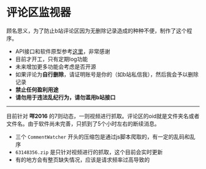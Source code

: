 # 评论区监视器

顾名思义，为了防止b站评论区因为无删除记录造成的种种不便，制作了这个程序。

* API接口和软件原型参考[这里](https://github.com/GlobalCooling/get_bili_comments)，非常感谢
* 目前才开工，只有定期log功能
* 未来增加更多功能会考虑是否开源
* 如果评论为**自行删除**，请证明账号是你的（如b站私信我），然后我会予以删除记录
* **禁止任何盈利用途**
* **请勿用于违法乱纪行为，请勿滥用b站接口**

---

目前针对 **咩2016** 的7则动态，一则视频进行抓取。评论区的oid就是文件夹名或者文件名。由于软件尚未完善，只抓到了5个小时左右的断续消息。
* 三个 `CommentWatcher` 开头的压缩包是通过js脚本爬取的，有一定的乱码和乱序
* `63148356.zip` 是只针对视频进行的抓取，这个目前会实时更新
* 有的地方会有整页缺失情况，应该是请求频率过高导致的
